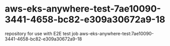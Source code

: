 # aws-eks-anywhere-test-7ae10090-3441-4658-bc82-e309a30672a9-18
repository for use with E2E test job aws-eks-anywhere-test:7ae10090-3441-4658-bc82-e309a30672a9-18
